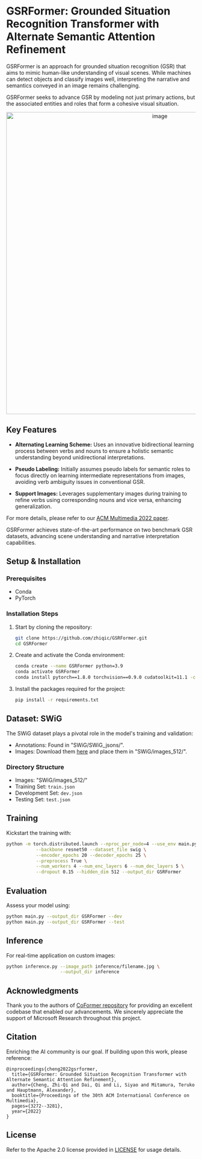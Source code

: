 # GSRFormer: Grounded Situation Recognition Transformer with Alternate Semantic Attention Refinement

GSRFormer is an approach for grounded situation recognition (GSR) that aims to mimic human-like understanding of visual scenes. While machines can detect objects and classify images well, interpreting the narrative and semantics conveyed in an image remains challenging. 

GSRFormer seeks to advance GSR by modeling not just primary actions, but the associated entities and roles that form a cohesive visual situation.


<div align="center">
   <img width="801" alt="image" src="https://github.com/zhiqic/GSRFormer/assets/65300431/716c7cce-7316-4424-af50-b67cd2b02382">
</div>


## Key Features

- **Alternating Learning Scheme:** Uses an innovative bidirectional learning process between verbs and nouns to ensure a holistic semantic understanding beyond unidirectional interpretations.

- **Pseudo Labeling:** Initially assumes pseudo labels for semantic roles to focus directly on learning intermediate representations from images, avoiding verb ambiguity issues in conventional GSR. 

- **Support Images:** Leverages supplementary images during training to refine verbs using corresponding nouns and vice versa, enhancing generalization.

For more details, please refer to our [ACM Multimedia 2022 paper](https://arxiv.org/abs/2208.08965).

GSRFormer achieves state-of-the-art performance on two benchmark GSR datasets, advancing scene understanding and narrative interpretation capabilities.


## Setup & Installation

### Prerequisites
- Conda
- PyTorch

### Installation Steps
1. Start by cloning the repository:
   ```bash
   git clone https://github.com/zhiqic/GSRFormer.git
   cd GSRFormer
   ```
2. Create and activate the Conda environment:
   ```bash
   conda create --name GSRFormer python=3.9              
   conda activate GSRFormer
   conda install pytorch==1.8.0 torchvision==0.9.0 cudatoolkit=11.1 -c pytorch -c conda-forge
   ```
3. Install the packages required for the project:
   ```bash
   pip install -r requirements.txt                   
   ```

## Dataset: SWiG
The SWiG dataset plays a pivotal role in the model's training and validation:

- Annotations: Found in "SWiG/SWiG_jsons/".
- Images: Download them [here](https://swig-data-weights.s3.us-east-2.amazonaws.com/images_512.zip) and place them in "SWiG/images_512/".

### Directory Structure
- Images: "SWiG/images_512/"
- Training Set: `train.json`
- Development Set: `dev.json`
- Testing Set: `test.json`

## Training
Kickstart the training with:
```bash
python -m torch.distributed.launch --nproc_per_node=4 --use_env main.py \
           --backbone resnet50 --dataset_file swig \
		   --encoder_epochs 20 --decoder_epochs 25 \
           --preprocess True \
           --num_workers 4 --num_enc_layers 6 --num_dec_layers 5 \
           --dropout 0.15 --hidden_dim 512 --output_dir GSRFormer
```

## Evaluation
Assess your model using:
```bash
python main.py --output_dir GSRFormer --dev
python main.py --output_dir GSRFormer --test
```

## Inference
For real-time application on custom images:
```bash
python inference.py --image_path inference/filename.jpg \
                    --output_dir inference
```
## Acknowledgments

Thank you to the authors of [CoFormer repository](https://github.com/jhcho99/CoFormer) for providing an excellent codebase that enabled our advancements. We sincerely appreciate the support of Microsoft Research throughout this project.


## Citation
Enriching the AI community is our goal. If building upon this work, please reference:
```
@inproceedings{cheng2022gsrformer,
  title={GSRFormer: Grounded Situation Recognition Transformer with Alternate Semantic Attention Refinement},
  author={Cheng, Zhi-Qi and Dai, Qi and Li, Siyao and Mitamura, Teruko and Hauptmann, Alexander},
  booktitle={Proceedings of the 30th ACM International Conference on Multimedia},
  pages={3272--3281},
  year={2022}
}
```

## License
Refer to the Apache 2.0 license provided in [LICENSE](LICENSE) for usage details.
